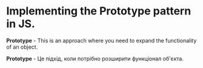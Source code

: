 # Implementing the Prototype pattern in JS.

**Prototype** - This is an approach where you need to expand the functionality
of an object.

**Prototype** - Це підхід, коли потрібно розширити функціонал об'єкта.
